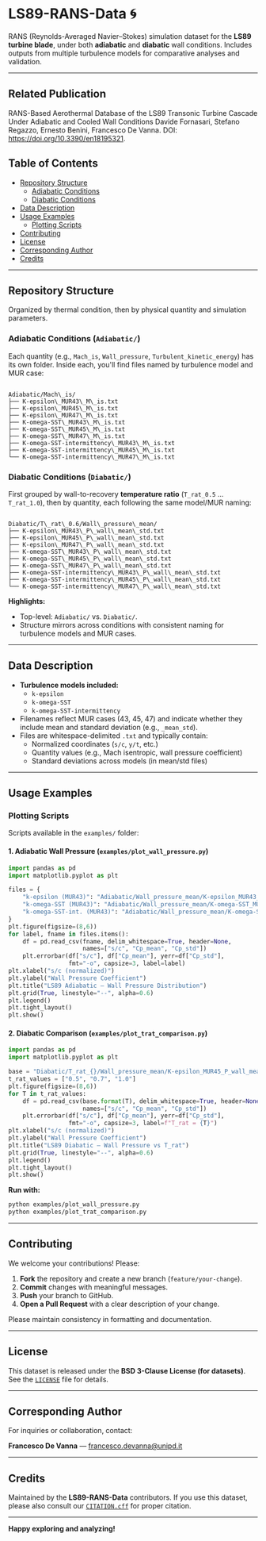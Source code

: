 # LS89-RANS-Data 🌀

RANS (Reynolds-Averaged Navier–Stokes) simulation dataset for the **LS89 turbine blade**, under both **adiabatic** and **diabatic** wall conditions. Includes outputs from multiple turbulence models for comparative analyses and validation.

---

## Related Publication

RANS-Based Aerothermal Database of the LS89 Transonic Turbine Cascade Under Adiabatic and Cooled Wall Conditions
Davide Fornasari, Stefano Regazzo, Ernesto Benini, Francesco De Vanna.
DOI: https://doi.org/10.3390/en18195321.


## Table of Contents
- [Repository Structure](#repository-structure)
  - [Adiabatic Conditions](#adiabatic-conditions)
  - [Diabatic Conditions](#diabatic-conditions)
- [Data Description](#data-description)
- [Usage Examples](#usage-examples)
  - [Plotting Scripts](#plotting-scripts)
- [Contributing](#contributing)
- [License](#license)
- [Corresponding Author](#corresponding-author)
- [Credits](#credits)

---

## Repository Structure

Organized by thermal condition, then by physical quantity and simulation parameters.

### Adiabatic Conditions (`Adiabatic/`)

Each quantity (e.g., `Mach_is`, `Wall_pressure`, `Turbulent_kinetic_energy`) has its own folder. Inside each, you'll find files named by turbulence model and MUR case:

```

Adiabatic/Mach\_is/
├── K-epsilon\_MUR43\_M\_is.txt
├── K-epsilon\_MUR45\_M\_is.txt
├── K-epsilon\_MUR47\_M\_is.txt
├── K-omega-SST\_MUR43\_M\_is.txt
├── K-omega-SST\_MUR45\_M\_is.txt
├── K-omega-SST\_MUR47\_M\_is.txt
├── K-omega-SST-intermittency\_MUR43\_M\_is.txt
├── K-omega-SST-intermittency\_MUR45\_M\_is.txt
└── K-omega-SST-intermittency\_MUR47\_M\_is.txt

```

### Diabatic Conditions (`Diabatic/`)

First grouped by wall-to-recovery **temperature ratio** (`T_rat_0.5` … `T_rat_1.0`), then by quantity, each following the same model/MUR naming:

```

Diabatic/T\_rat\_0.6/Wall\_pressure\_mean/
├── K-epsilon\_MUR43\_P\_wall\_mean\_std.txt
├── K-epsilon\_MUR45\_P\_wall\_mean\_std.txt
├── K-epsilon\_MUR47\_P\_wall\_mean\_std.txt
├── K-omega-SST\_MUR43\_P\_wall\_mean\_std.txt
├── K-omega-SST\_MUR45\_P\_wall\_mean\_std.txt
├── K-omega-SST\_MUR47\_P\_wall\_mean\_std.txt
├── K-omega-SST-intermittency\_MUR43\_P\_wall\_mean\_std.txt
├── K-omega-SST-intermittency\_MUR45\_P\_wall\_mean\_std.txt
└── K-omega-SST-intermittency\_MUR47\_P\_wall\_mean\_std.txt

````

**Highlights:**
- Top-level: `Adiabatic/` vs. `Diabatic/`.
- Structure mirrors across conditions with consistent naming for turbulence models and MUR cases.

---

## Data Description

- **Turbulence models included:**
  - `k-epsilon`
  - `k-omega-SST`
  - `k-omega-SST-intermittency`
- Filenames reflect MUR cases (43, 45, 47) and indicate whether they include mean and standard deviation (e.g., `_mean_std`).
- Files are whitespace-delimited `.txt` and typically contain:
  - Normalized coordinates (`s/c`, `y/t`, etc.)
  - Quantity values (e.g., Mach isentropic, wall pressure coefficient)
  - Standard deviations across models (in mean/std files)

---

## Usage Examples

### Plotting Scripts

Scripts available in the `examples/` folder:

#### 1. Adiabatic Wall Pressure (`examples/plot_wall_pressure.py`)

```python
import pandas as pd
import matplotlib.pyplot as plt

files = {
    "k-epsilon (MUR43)": "Adiabatic/Wall_pressure_mean/K-epsilon_MUR43_P_wall_mean_std.txt",
    "k-omega-SST (MUR43)": "Adiabatic/Wall_pressure_mean/K-omega-SST_MUR43_P_wall_mean_std.txt",
    "k-omega-SST-int. (MUR43)": "Adiabatic/Wall_pressure_mean/K-omega-SST-intermittency_MUR43_P_wall_mean_std.txt",
}
plt.figure(figsize=(8,6))
for label, fname in files.items():
    df = pd.read_csv(fname, delim_whitespace=True, header=None,
                     names=["s/c", "Cp_mean", "Cp_std"])
    plt.errorbar(df["s/c"], df["Cp_mean"], yerr=df["Cp_std"],
                 fmt="-o", capsize=3, label=label)
plt.xlabel("s/c (normalized)")
plt.ylabel("Wall Pressure Coefficient")
plt.title("LS89 Adiabatic – Wall Pressure Distribution")
plt.grid(True, linestyle="--", alpha=0.6)
plt.legend()
plt.tight_layout()
plt.show()
````

#### 2. Diabatic Comparison (`examples/plot_trat_comparison.py`)

```python
import pandas as pd
import matplotlib.pyplot as plt

base = "Diabatic/T_rat_{}/Wall_pressure_mean/K-epsilon_MUR45_P_wall_mean_std.txt"
t_rat_values = ["0.5", "0.7", "1.0"]
plt.figure(figsize=(8,6))
for T in t_rat_values:
    df = pd.read_csv(base.format(T), delim_whitespace=True, header=None,
                     names=["s/c", "Cp_mean", "Cp_std"])
    plt.errorbar(df["s/c"], df["Cp_mean"], yerr=df["Cp_std"],
                 fmt="-o", capsize=3, label=f"T_rat = {T}")
plt.xlabel("s/c (normalized)")
plt.ylabel("Wall Pressure Coefficient")
plt.title("LS89 Diabatic – Wall Pressure vs T_rat")
plt.grid(True, linestyle="--", alpha=0.6)
plt.legend()
plt.tight_layout()
plt.show()
```

**Run with:**

```bash
python examples/plot_wall_pressure.py
python examples/plot_trat_comparison.py
```

---

## Contributing

We welcome your contributions! Please:

1. **Fork** the repository and create a new branch (`feature/your-change`).
2. **Commit** changes with meaningful messages.
3. **Push** your branch to GitHub.
4. **Open a Pull Request** with a clear description of your change.

Please maintain consistency in formatting and documentation.

---

## License

This dataset is released under the **BSD 3-Clause License (for datasets)**. See the [`LICENSE`](./LICENSE) file for details.

---

## Corresponding Author

For inquiries or collaboration, contact:

**Francesco De Vanna** — [francesco.devanna@unipd.it](mailto:francesco.devanna@unipd.it)

---

## Credits

Maintained by the **LS89-RANS-Data** contributors. If you use this dataset, please also consult our [`CITATION.cff`](./CITATION.cff) for proper citation.

---

**Happy exploring and analyzing!**




